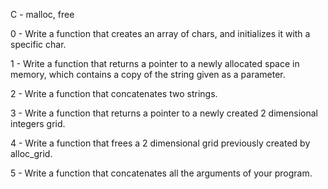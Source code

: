 C - malloc, free

0 - Write a function that creates an array of chars, and initializes it with a specific char.

1 - Write a function that returns a pointer to a newly allocated space in memory, which contains a copy of the string given as a parameter.

2 - Write a function that concatenates two strings.

3 - Write a function that returns a pointer to a newly created 2 dimensional integers grid.

4 - Write a function that frees a 2 dimensional grid previously created by alloc_grid.

5 - Write a function that concatenates all the arguments of your program.


